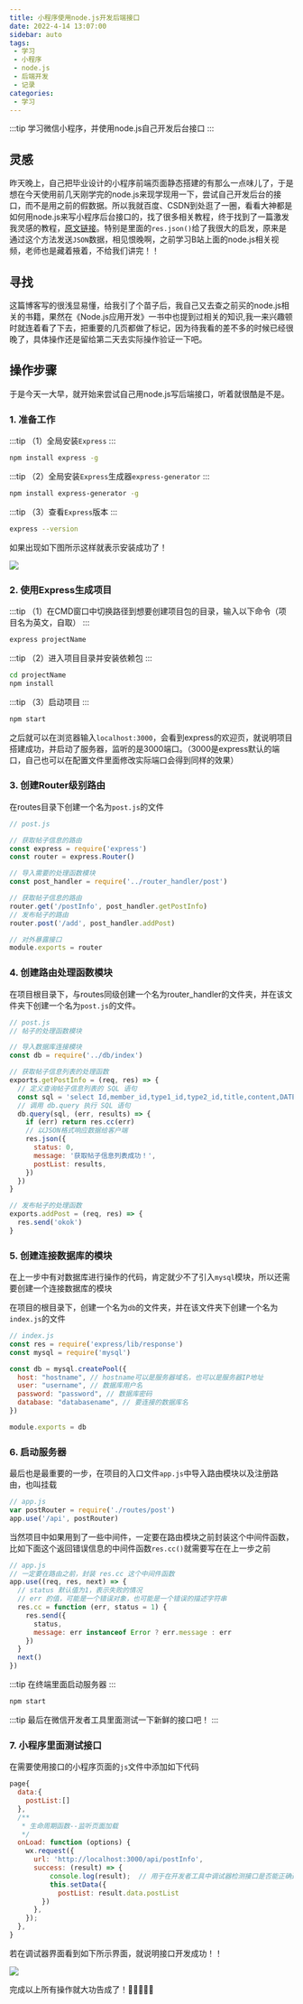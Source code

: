 ```yaml
---
title: 小程序使用node.js开发后端接口
date: 2022-4-14 13:07:00
sidebar: auto
tags:
 - 学习
 - 小程序
 - node.js
 - 后端开发
 - 记录
categories: 
 - 学习
---
```


:::tip
学习微信小程序，并使用node.js自己开发后台接口
:::

<!-- more -->

## 灵感

昨天晚上，自己把毕业设计的小程序前端页面静态搭建的有那么一点味儿了，于是想在今天使用前几天刚学完的node.js来现学现用一下，尝试自己开发后台的接口，而不是用之前的假数据。所以我就百度、CSDN到处逛了一圈，看看大神都是如何用node.js来写小程序后台接口的，找了很多相关教程，终于找到了一篇激发我灵感的教程，[原文链接](https://blog.csdn.net/qszirui/article/details/102743273?ops_request_misc=&request_id=&biz_id=102&utm_term=node.js%E5%BC%80%E5%8F%91%E5%BE%AE%E4%BF%A1%E5%B0%8F%E7%A8%8B%E5%BA%8F&utm_medium=distribute.pc_search_result.none-task-blog-2~all~sobaiduweb~default-4-102743273.nonecase&spm=1018.2226.3001.4187)。特别是里面的`res.json()`给了我很大的启发，原来是通过这个方法发送`JSON`数据，相见恨晚啊，之前学习B站上面的node.js相关视频，老师也是藏着掖着，不给我们讲完！！

## 寻找

这篇博客写的很浅显易懂，给我引了个苗子后，我自己又去查之前买的node.js相关的书籍，果然在《Node.js应用开发》一书中也提到过相关的知识,我一来兴趣顿时就连着看了下去，把重要的几页都做了标记，因为待我看的差不多的时候已经很晚了，具体操作还是留给第二天去实际操作验证一下吧。

## 操作步骤

于是今天一大早，就开始来尝试自己用node.js写后端接口，听着就很酷是不是。

### 1. 准备工作

:::tip
（1）全局安装`Express`
:::

```bash
npm install express -g
```

:::tip
（2）全局安装`Express`生成器`express-generator`
:::

```bash
npm install express-generator -g
```

:::tip
（3）查看`Express`版本
:::

```bash
express --version
```

如果出现如下图所示这样就表示安装成功了！

<img src="./images/1.png">

### 2. 使用Express生成项目

:::tip
（1）在CMD窗口中切换路径到想要创建项目包的目录，输入以下命令（项目名为英文，自取）
:::

```bash
express projectName
```

:::tip
（2）进入项目目录并安装依赖包
:::

```bash
cd projectName
npm install
```

:::tip
（3）启动项目
:::

```bash
npm start
```

之后就可以在浏览器输入`localhost:3000`，会看到express的欢迎页，就说明项目搭建成功，并启动了服务器，监听的是3000端口。（3000是express默认的端口，自己也可以在配置文件里面修改实际端口会得到同样的效果）

### 3. 创建Router级别路由

在routes目录下创建一个名为`post.js`的文件

```js
// post.js

// 获取帖子信息的路由
const express = require('express')
const router = express.Router()

// 导入需要的处理函数模块
const post_handler = require('../router_handler/post')

// 获取帖子信息的路由
router.get('/postInfo', post_handler.getPostInfo)
// 发布帖子的路由
router.post('/add', post_handler.addPost)

// 对外暴露接口
module.exports = router
```

### 4. 创建路由处理函数模块

在项目根目录下，与routes同级创建一个名为router_handler的文件夹，并在该文件夹下创建一个名为`post.js`的文件。

```js
// post.js
// 帖子的处理函数模块

// 导入数据库连接模块
const db = require('../db/index')

// 获取帖子信息列表的处理函数
exports.getPostInfo = (req, res) => {
  // 定义查询帖子信息列表的 SQL 语句
  const sql = 'select Id,member_id,type1_id,type2_id,title,content,DATE_FORMAT(createtime,"%Y-%m-%d") as adddate,DATE_FORMAT(now,"%Y-%m-%d %H:%i:%s") as addtime,discussnum,is_delete,img_src from tb_post order by id asc'
  // 调用 db.query 执行 SQL 语句
  db.query(sql, (err, results) => {
    if (err) return res.cc(err)
    // 以JSON格式响应数据给客户端
    res.json({
      status: 0,
      message: '获取帖子信息列表成功！',
      postList: results,
    })
  })
}

// 发布帖子的处理函数
exports.addPost = (req, res) => {
  res.send('okok')
}
```

### 5. 创建连接数据库的模块

在上一步中有对数据库进行操作的代码，肯定就少不了引入`mysql`模块，所以还需要创建一个连接数据库的模块

在项目的根目录下，创建一个名为`db`的文件夹，并在该文件夹下创建一个名为`index.js`的文件

```js
// index.js
const res = require('express/lib/response')
const mysql = require('mysql')

const db = mysql.createPool({
  host: "hostname", // hostname可以是服务器域名，也可以是服务器IP地址
  user: "username", // 数据库用户名
  password: "password", // 数据库密码
  database: "databasename", // 要连接的数据库名
})

module.exports = db
```

### 6. 启动服务器

最后也是最重要的一步，在项目的入口文件`app.js`中导入路由模块以及注册路由，也叫挂载

```js
// app.js
var postRouter = require('./routes/post')
app.use('/api', postRouter)
```

当然项目中如果用到了一些中间件，一定要在路由模块之前封装这个中间件函数，比如下面这个返回错误信息的中间件函数`res.cc()`就需要写在在上一步之前

```js
// app.js
// 一定要在路由之前，封装 res.cc 这个中间件函数
app.use((req, res, next) => {
  // status 默认值为1，表示失败的情况
  // err 的值，可能是一个错误对象，也可能是一个错误的描述字符串
  res.cc = function (err, status = 1) {
    res.send({
      status,
      message: err instanceof Error ? err.message : err
    })
  }
  next()
})
```

:::tip
在终端里面启动服务器
:::

```bash
npm start
```

:::tip
最后在微信开发者工具里面测试一下新鲜的接口吧！
:::

### 7. 小程序里面测试接口

在需要使用接口的小程序页面的`js`文件中添加如下代码

```js
page{
  data:{
    postList:[]
  },
  /**
   * 生命周期函数--监听页面加载
   */
  onLoad: function (options) { 
    wx.request({
      url: 'http://localhost:3000/api/postInfo',
      success: (result) => {
          console.log(result);  // 用于在开发者工具中调试器检测接口是否能正确返回数据
          this.setData({
            postList: result.data.postList
        })
      },
    });
  },
}
```

若在调试器界面看到如下所示界面，就说明接口开发成功！！

<img src="./images/2.png">

完成以上所有操作就大功告成了！:tada::lollipop::strawberry::candy::tada: